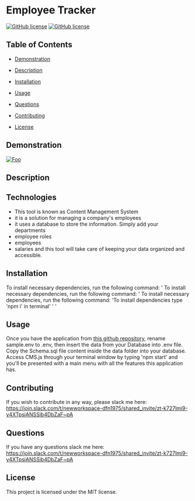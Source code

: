 
                
# Employee Tracker
[![GitHub license](https://img.shields.io/badge/license-MIT-blue.svg)](https://github.com/cristianmontenegrop/Employee-Tracker)
[![GitHub license](https://img.shields.io/badge/license-MIT-green.svg)](https://github.com/cristianmontenegrop/H12-Employee-Tracker)

## Table of Contents 

* [Demonstration](#Demonstration)
* [Description](#Description)
* [Installation](#installation)
* [Usage](#usage)
* [Questions](#questions)
* [Contributing](#contributing)


* [License](#license)

## Demonstration

[![Foo](employee-tracker.gif)](https://github.com/cristianmontenegrop/H12-Employee-Tracker) 

## Description

## Technologies

<ul><li>This tool is known as Content Management System</li><li> it is a solution for managing a company's employees</li><li> it uses a database to store the information. Simply add your departments</li><li> employee roles</li><li> employees</li><li> salaries and this tool will take care of keeping your data organized and accessible. </li></ul>
              
## Installation 
 To install necessary dependencies, run the following command: ' To install necessary dependencies, run the following command: ' To install necessary dependencies, run the following command: 'To install dependencies type 'npm i' in terminal' '    '                   

## Usage 
Once you have the application from [this github repository](https://github.com/cristianmontenegrop/H12-Employee-Tracker), rename sample.env to .env, then insert the data from your Database into .env file. Copy the Schema.sql file content inside the data folder into your database. Access CMS.js through your terminal window by typing 'npm start' and you'll be presented with a main menu with all the features this application has.

## Contributing 
If you wish to contribute in any way, please slack me here: https://join.slack.com/t/newworkspace-dfn1975/shared_invite/zt-k727lmi9-y4XTpsjANSSib4DbZaF~pA   

## Questions 
 If you have any questions slack me here: https://join.slack.com/t/newworkspace-dfn1975/shared_invite/zt-k727lmi9-y4XTpsjANSSib4DbZaF~pA

## License

This project is licensed under the MIT license.


                    
